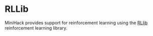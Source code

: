 # RLLib

MiniHack provides support for reinforcement learning using the [RLlib](https://docs.ray.io/en/latest/rllib.html) reinforcement learning library.

